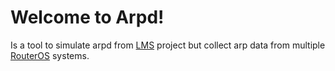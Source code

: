 Welcome to Arpd!
=============

Is a tool to simulate arpd from [LMS](http://www.lms.org.pl/) project but collect arp data from multiple [RouterOS](https://mikrotik.com/software) systems.
